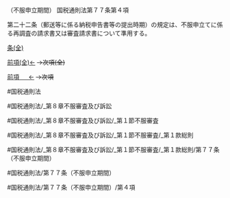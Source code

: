 （不服申立期間）
国税通則法第７７条第４項

第二十二条（郵送等に係る納税申告書等の提出時期）の規定は、不服申立てに係る再調査の請求書又は審査請求書について準用する。

[条(全)](国税通則法＿＿＿＿＿第７７条_.md)

[前項(全)←](国税通則法＿＿＿＿＿第７７条第３項_.md)  ~~→次項(全)~~

[前項 　 ←](国税通則法＿＿＿＿＿第７７条第３項.md)  ~~→次項~~



#国税通則法

#国税通則法/_第８章不服審査及び訴訟

#国税通則法/_第８章不服審査及び訴訟/_第１節不服審査

#国税通則法/_第８章不服審査及び訴訟/_第１節不服審査/_第１款総則

#国税通則法/_第８章不服審査及び訴訟/_第１節不服審査/_第１款総則/第７７条（不服申立期間）

#国税通則法/第７７条（不服申立期間）

#国税通則法/第７７条（不服申立期間）/第４項

